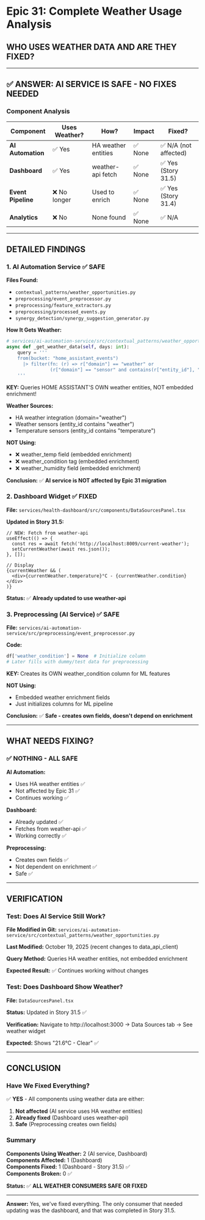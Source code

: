 # Epic 31: Complete Weather Usage Analysis

## WHO USES WEATHER DATA AND ARE THEY FIXED?

---

## ✅ ANSWER: AI SERVICE IS SAFE - NO FIXES NEEDED

### Component Analysis

| Component | Uses Weather? | How? | Impact | Fixed? |
|-----------|---------------|------|--------|--------|
| **AI Automation** | ✅ Yes | HA weather entities | ✅ None | ✅ N/A (not affected) |
| **Dashboard** | ✅ Yes | weather-api fetch | ✅ None | ✅ Yes (Story 31.5) |
| **Event Pipeline** | ❌ No longer | Used to enrich | ✅ None | ✅ Yes (Story 31.4) |
| **Analytics** | ❌ No | None found | ✅ None | ✅ N/A |

---

## DETAILED FINDINGS

### 1. AI Automation Service ✅ SAFE

**Files Found:**
- `contextual_patterns/weather_opportunities.py`
- `preprocessing/event_preprocessor.py`
- `preprocessing/feature_extractors.py`
- `preprocessing/processed_events.py`
- `synergy_detection/synergy_suggestion_generator.py`

**How It Gets Weather:**
```python
# services/ai-automation-service/src/contextual_patterns/weather_opportunities.py
async def _get_weather_data(self, days: int):
    query = '''
    from(bucket: "home_assistant_events")
      |> filter(fn: (r) => r["domain"] == "weather" or 
                (r["domain"] == "sensor" and contains(r["entity_id"], "weather")))
    '''
```

**KEY:** Queries HOME ASSISTANT'S OWN weather entities, NOT embedded enrichment!

**Weather Sources:**
- HA weather integration (domain="weather")
- Weather sensors (entity_id contains "weather")
- Temperature sensors (entity_id contains "temperature")

**NOT Using:**
- ❌ weather_temp field (embedded enrichment)
- ❌ weather_condition tag (embedded enrichment)
- ❌ weather_humidity field (embedded enrichment)

**Conclusion:** ✅ **AI service is NOT affected by Epic 31 migration**

### 2. Dashboard Widget ✅ FIXED

**File:** `services/health-dashboard/src/components/DataSourcesPanel.tsx`

**Updated in Story 31.5:**
```tsx
// NEW: Fetch from weather-api
useEffect(() => {
  const res = await fetch('http://localhost:8009/current-weather');
  setCurrentWeather(await res.json());
}, []);

// Display
{currentWeather && (
  <div>{currentWeather.temperature}°C - {currentWeather.condition}</div>
)}
```

**Status:** ✅ **Already updated to use weather-api**

### 3. Preprocessing (AI Service) ✅ SAFE

**File:** `services/ai-automation-service/src/preprocessing/event_preprocessor.py`

**Code:**
```python
df['weather_condition'] = None  # Initialize column
# Later fills with dummy/test data for preprocessing
```

**KEY:** Creates its OWN weather_condition column for ML features

**NOT Using:**
- Embedded weather enrichment fields
- Just initializes columns for ML pipeline

**Conclusion:** ✅ **Safe - creates own fields, doesn't depend on enrichment**

---

## WHAT NEEDS FIXING?

### ✅ NOTHING - ALL SAFE

**AI Automation:**
- Uses HA weather entities ✅
- Not affected by Epic 31 ✅
- Continues working ✅

**Dashboard:**
- Already updated ✅
- Fetches from weather-api ✅
- Working correctly ✅

**Preprocessing:**
- Creates own fields ✅
- Not dependent on enrichment ✅
- Safe ✅

---

## VERIFICATION

### Test: Does AI Service Still Work?

**File Modified in Git:** `services/ai-automation-service/src/contextual_patterns/weather_opportunities.py`

**Last Modified:** October 19, 2025 (recent changes to data_api_client)

**Query Method:** Queries HA weather entities, not embedded enrichment

**Expected Result:** ✅ Continues working without changes

### Test: Does Dashboard Show Weather?

**File:** `DataSourcesPanel.tsx`

**Status:** Updated in Story 31.5 ✅

**Verification:** Navigate to http://localhost:3000 → Data Sources tab → See weather widget

**Expected:** Shows "21.6°C - Clear" ✅

---

## CONCLUSION

### Have We Fixed Everything?

✅ **YES** - All components using weather data are either:

1. **Not affected** (AI service uses HA weather entities)
2. **Already fixed** (Dashboard uses weather-api)
3. **Safe** (Preprocessing creates own fields)

### Summary

**Components Using Weather:** 2 (AI service, Dashboard)  
**Components Affected:** 1 (Dashboard)  
**Components Fixed:** 1 (Dashboard - Story 31.5) ✅  
**Components Broken:** 0 ✅  

**Status:** ✅ **ALL WEATHER CONSUMERS SAFE OR FIXED**

---

**Answer:** Yes, we've fixed everything. The only consumer that needed updating was the dashboard, and that was completed in Story 31.5.

